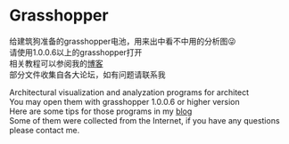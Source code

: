 # Grasshopper
给建筑狗准备的grasshopper电池，用来出中看不中用的分析图😜  
请使用1.0.0.6以上的grasshopper打开  
相关教程可以参阅我的[博客](https://siriusq.top/Grasshopper.html#more)  
部分文件收集自各大论坛，如有问题请联系我  

Architectural visualization and analyzation programs for architect  
You may open them with grasshopper 1.0.0.6 or higher version  
Here are some tips for those programs in my [blog](https://siriusq.top/Grasshopper.html#more)  
Some of them were collected from the Internet, if you have any questions please contact me.  
